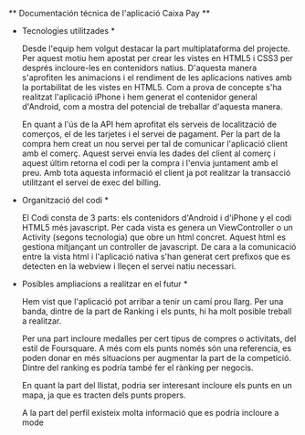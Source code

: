 ** Documentación técnica de l'aplicació Caixa Pay **

* Tecnologies utilitzades *

	Desde l'equip hem volgut destacar la part multiplataforma del projecte. Per aquest motiu hem apostat per crear les vistes en HTML5 i CSS3 per després
	incloure-les en contenidors natius. D'aquesta manera s'aprofiten les animacions i el rendiment de les aplicacions natives amb la portabilitat de les
	vistes en HTML5. Com a prova de concepte s'ha realitzat l'aplicació iPhone i hem generat el contenidor general d'Android, com a mostra del potencial
	de treballar d'aquesta manera.
	
	En quant a l'ús de la API hem aprofitat els serveis de localització de comerços, el de les tarjetes i el servei de pagament. Per la part de la compra
	hem creat un nou servei per tal de comunicar l'aplicació client amb el comerç. Aquest servei envía les dades del client al comerç i aquest últim retorna
	el codi per la compra i l'envia juntament amb el preu. Amb tota aquesta informació el client ja pot realitzar la transacció utilitzant el servei
	de exec del billing.
	
* Organització del codi *
	
	El Codi consta de 3 parts: els contenidors d'Android i d'iPhone y el codi HTML5 més javascript. Per cada vista es genera un ViewController o un Activity
	(segons tecnologia) que obre un html concret. Aquest html es gestiona mitjançant un controller de javascript. De cara a la comunicació entre la vista html
	i l'aplicació nativa s'han generat cert prefixos que es detecten en la webview i lleçen el servei natiu necessari.
	
* Posibles ampliacions a realitzar en el futur *
	
	Hem vist que l'aplicació pot arribar a tenir un camí prou llarg. Per una banda, dintre de la part de Ranking i els punts, hi ha molt posible treball a 
	realitzar. 
	
	Per una part incloure medalles per cert tipus de compres o activitats, del estil de Foursquare. A més com els punts només són una referencia,
	es poden donar en més situacions per augmentar la part de la competició. Dintre del ranking es podría també fer el rànking per negocis.
	
	En quant la part del llistat, podria ser interesant incloure els punts en un mapa, ja que es tracten dels punts propers.
	
	A la part del perfil existeix molta informació que es podría incloure a mode 
